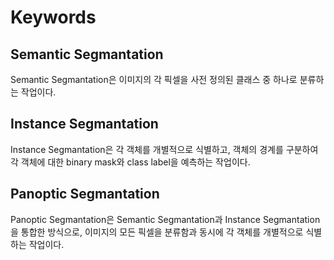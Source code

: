 # Keywords

## Semantic Segmantation
Semantic Segmantation은 이미지의 각 픽셀을 사전 정의된 클래스 중 하나로 분류하는 작업이다.

## Instance Segmantation
Instance Segmantation은 각 객체를 개별적으로 식별하고, 객체의 경계를 구분하여 각 객체에 대한 binary mask와 class label을 예측하는 작업이다.

## Panoptic Segmantation
Panoptic Segmantation은 Semantic Segmantation과 Instance Segmantation을 통합한 방식으로, 이미지의 모든 픽셀을 분류함과 동시에 각 객체를 개별적으로 식별하는 작업이다.
